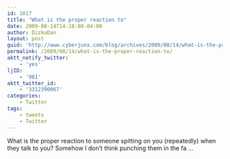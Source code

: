 ```yaml
---
id: 1017
title: "What is the proper reaction to"
date: 2009-08-14T14:10:08-04:00
author: DizkoDan
layout: post
guid: 'http://www.cyberjunx.com/blog/archives/2009/08/14/what-is-the-proper-reaction-to/'
permalink: /2009/08/14/what-is-the-proper-reaction-to/
aktt_notify_twitter:
    - 'yes'
ljID:
    - '981'
aktt_twitter_id:
    - '3312390067'
categories:
    - Twitter
tags:
    - tweets
    - Twitter
---
```


What is the proper reaction to someone spitting on you (repeatedly) when they talk to you? Somehow I don’t think punching them in the fa …